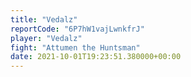 ```yaml
---
title: "Vedalz"
reportCode: "6P7hW1vajLwnkfrJ"
player: "Vedalz"
fight: "Attumen the Huntsman"
date: 2021-10-01T19:23:51.380000+00:00
---
```


